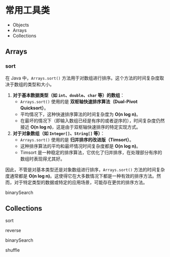 # 常用工具类

- Objects
- Arrays
- Collections

## Arrays

### sort

在 Java 中，`Arrays.sort()` 方法用于对数组进行排序。这个方法的时间复杂度取决于数组的类型和大小。

1. **对于基本数据类型（如 `int`、`double`、`char` 等）的数组**：
   - `Arrays.sort()` 使用的是 **双枢轴快速排序算法（Dual-Pivot Quicksort）**。
   - 平均情况下，这种快速排序算法的时间复杂度为 **O(n log n)**。
   - 在最坏的情况下（即输入数组已经是有序的或者逆序的），时间复杂度仍然接近 **O(n log n)**，这是由于双枢轴快速排序的特定实现方式。
2. **对于对象数组（如 `Integer[]`、`String[]` 等）**：
   - `Arrays.sort()` 使用的是 **归并排序的改进版（Timsort）**。
   - 这种排序算法的平均和最坏情况时间复杂度都是 **O(n log n)**。
   - Timsort 是一种稳定的排序算法，它优化了归并排序，在处理部分有序的数组时表现得尤其好。

因此，不管是对基本类型还是对象数组进行排序，`Arrays.sort()` 方法的时间复杂度通常都是 **O(n log n)**。这使得它在大多数情况下都是一种有效的排序方法。然而，对于特定类型的数据或特定的应用场景，可能存在更优的排序方法。

binarySearch

## Collections

sort

reverse

binarySearch

shuffle
